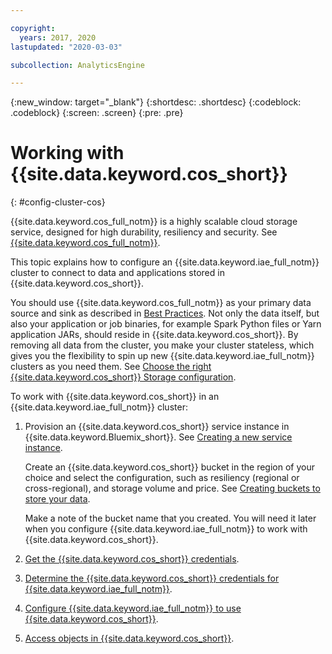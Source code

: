 ```yaml
---

copyright:
  years: 2017, 2020
lastupdated: "2020-03-03"

subcollection: AnalyticsEngine

---
```



{:new_window: target="_blank"}
{:shortdesc: .shortdesc}
{:codeblock: .codeblock}
{:screen: .screen}
{:pre: .pre}

# Working with {{site.data.keyword.cos_short}}
{: #config-cluster-cos}

{{site.data.keyword.cos_full_notm}} is a highly scalable cloud storage service, designed for high durability, resiliency and security. See [{{site.data.keyword.cos_full_notm}}](/docs/cloud-object-storage?topic=cloud-object-storage-about-cloud-object-storage).

This topic explains how to configure an {{site.data.keyword.iae_full_notm}} cluster to connect to data and applications stored in {{site.data.keyword.cos_short}}.

You should use {{site.data.keyword.cos_full_notm}} as your primary data source and sink as described in [Best Practices](/docs/AnalyticsEngine?topic=AnalyticsEngine-best-practices). Not only the data itself, but also your application or job binaries, for example Spark Python files or Yarn application JARs, should reside in {{site.data.keyword.cos_short}}. By removing all data from the cluster, you make your cluster stateless, which gives you the flexibility to spin up new {{site.data.keyword.iae_full_notm}} clusters as you need them. See [Choose the right {{site.data.keyword.cos_short}} Storage configuration](/docs/AnalyticsEngine?topic=AnalyticsEngine-best-practices#encryption).

To work with {{site.data.keyword.cos_short}} in an {{site.data.keyword.iae_full_notm}} cluster:

1. Provision an {{site.data.keyword.cos_short}} service instance in {{site.data.keyword.Bluemix_short}}. See [Creating a new service instance](/docs/cloud-object-storage/iam?topic=cloud-object-storage-provision).

    Create an {{site.data.keyword.cos_short}} bucket in the  region of your choice and select the configuration, such as  resiliency (regional or cross-regional), and storage volume and price. See [Creating buckets to store your data](/docs/cloud-object-storage?topic=cloud-object-storage-getting-started-cloud-object-storage).

    Make a note of the bucket name that you created. You will need it later when you configure {{site.data.keyword.iae_full_notm}} to work with {{site.data.keyword.cos_short}}.
1. [Get the {{site.data.keyword.cos_short}} credentials](/docs/AnalyticsEngine?topic=AnalyticsEngine-get-cos-credentials).
1. [Determine the {{site.data.keyword.cos_short}} credentials for {{site.data.keyword.iae_full_notm}}](/docs/AnalyticsEngine?topic=AnalyticsEngine-cos-credentials-in-iae).
1. [Configure {{site.data.keyword.iae_full_notm}} to use {{site.data.keyword.cos_short}}](/docs/AnalyticsEngine?topic=AnalyticsEngine-configure-iae-with-cos).
1. [Access objects in {{site.data.keyword.cos_short}}](/docs/AnalyticsEngine?topic=AnalyticsEngine-access-objs-in-cos).


